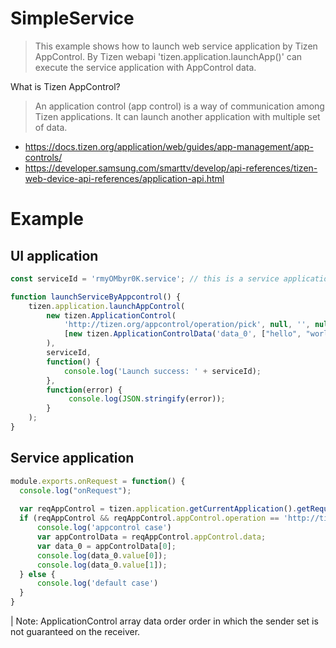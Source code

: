 # SimpleService

> This example shows how to launch web service application by Tizen AppControl.
By Tizen webapi 'tizen.application.launchApp()' can execute the service application with AppControl data.

What is Tizen AppControl?
> An application control (app control) is a way of communication among Tizen applications. It can launch another application with multiple set of data.
- https://docs.tizen.org/application/web/guides/app-management/app-controls/
- https://developer.samsung.com/smarttv/develop/api-references/tizen-web-device-api-references/application-api.html

# Example

## UI application
```javascript
const serviceId = 'rmyOMbyr0K.service'; // this is a service application ID of config.xml

function launchServiceByAppcontrol() {
    tizen.application.launchAppControl(
        new tizen.ApplicationControl(
            'http://tizen.org/appcontrol/operation/pick', null, '', null,
            [new tizen.ApplicationControlData('data_0', ["hello", "world"])]
        ),
        serviceId,
        function() {
            console.log('Launch success: ' + serviceId);
        },
        function(error) {
             console.log(JSON.stringify(error));
        }
    );
}
```

## Service application
```javascript
module.exports.onRequest = function() {
  console.log("onRequest");
  
  var reqAppControl = tizen.application.getCurrentApplication().getRequestedAppControl();
  if (reqAppControl && reqAppControl.appControl.operation == 'http://tizen.org/appcontrol/operation/pick') {
	  console.log('appcontrol case')
      var appControlData = reqAppControl.appControl.data;
      var data_0 = appControlData[0];
      console.log(data_0.value[0]);
      console.log(data_0.value[1]);
  } else {
      console.log('default case')
  }
}

```

| Note: ApplicationControl array data order order in which the sender set is not guaranteed on the receiver.
